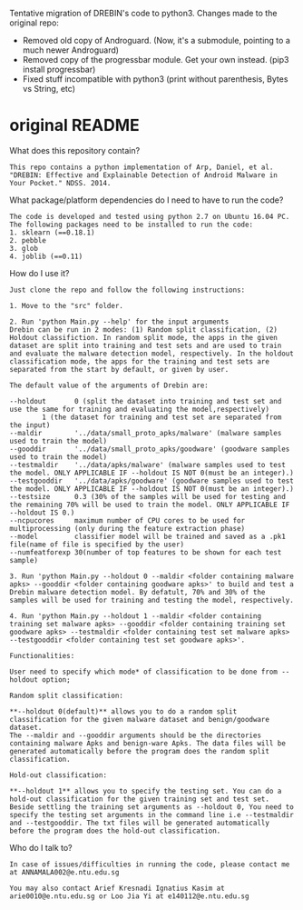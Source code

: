 Tentative migration of DREBIN's code to python3. 
Changes made to the original repo: 
- Removed old copy of Androguard. (Now, it's a submodule, pointing to a much newer Androguard)
- Removed copy of the progressbar module. Get your own instead. (pip3 install progressbar)
- Fixed stuff incompatible with python3 (print without parenthesis, Bytes vs String, etc)


# original README

What does this repository contain?

    This repo contains a python implementation of Arp, Daniel, et al. "DREBIN: Effective and Explainable Detection of Android Malware in Your Pocket." NDSS. 2014.

What package/platform dependencies do I need to have to run the code?

    The code is developed and tested using python 2.7 on Ubuntu 16.04 PC.
    The following packages need to be installed to run the code:
    1. sklearn (==0.18.1)
    2. pebble
    3. glob
    4. joblib (==0.11)

How do I use it?

    Just clone the repo and follow the following instructions:

    1. Move to the "src" folder.

    2. Run 'python Main.py --help' for the input arguments
    Drebin can be run in 2 modes: (1) Random split classification, (2) Holdout classifiction. In random split mode, the apps in the given dataset are split into training and test sets and are used to train and evaluate the malware detection model, respectively. In the holdout classification mode, the apps for the training and test sets are separated from the start by default, or given by user.

    The default value of the arguments of Drebin are:

    --holdout       0 (split the dataset into training and test set and use the same for training and evaluating the model,respectively)
		    1 (the dataset for training and test set are separated from the input)
    --maldir        '../data/small_proto_apks/malware' (malware samples used to train the model)
    --gooddir       '../data/small_proto_apks/goodware' (goodware samples used to train the model)
    --testmaldir    '../data/apks/malware' (malware samples used to test the model. ONLY APPLICABLE IF --holdout IS NOT 0(must be an integer).)
    --testgooddir   '../data/apks/goodware' (goodware samples used to test the model. ONLY APPLICABLE IF --holdout IS NOT 0(must be an integer).)
    --testsize      0.3 (30% of the samples will be used for testing and the remaining 70% will be used to train the model. ONLY APPLICABLE IF --holdout IS 0.)
    --ncpucores     maximum number of CPU cores to be used for multiprocessing (only during the feature extraction phase)
    --model         classifier model will be trained and saved as a .pk1 file(name of file is specified by the user)
    --numfeatforexp 30(number of top features to be shown for each test sample)

    3. Run 'python Main.py --holdout 0 --maldir <folder containing malware apks> --gooddir <folder containing goodware apks>' to build and test a Drebin malware detection model. By defatult, 70% and 30% of the samples will be used for training and testing the model, respectively.

    4. Run 'python Main.py --holdout 1 --maldir <folder containing training set malware apks> --gooddir <folder containing training set goodware apks> --testmaldir <folder containing test set malware apks> --testgooddir <folder containing test set goodware apks>'.

    Functionalities:

    User need to specify which mode* of classification to be done from --holdout option;

    Random split classification:

    **--holdout 0(default)** allows you to do a random split classification for the given malware dataset and benign/goodware dataset.
    The --maldir and --gooddir arguments should be the directories containing malware Apks and benign-ware Apks. The data files will be
    generated automatically before the program does the random split classification.

    Hold-out classification:

    **--holdout 1** allows you to specify the testing set. You can do a hold-out classification for the given training set and test set.
    Beside settling the training set arguments as --holdout 0, You need to specify the testing set arguments in the command line i.e --testmaldir
    and --testgooddir. The txt files will be generated automatically before the program does the hold-out classification.

Who do I talk to?

    In case of issues/difficulties in running the code, please contact me at ANNAMALA002@e.ntu.edu.sg

    You may also contact Arief Kresnadi Ignatius Kasim at arie0010@e.ntu.edu.sg or Loo Jia Yi at e140112@e.ntu.edu.sg
